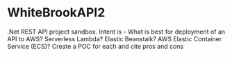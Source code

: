 # WhiteBrookAPI2

.Net REST API project sandbox. Intent is - What is best for deployment of an API to AWS? Serverless Lambda? Elastic Beanstalk? AWS Elastic Container Service (ECS)?  Create a POC for each and cite pros and cons
